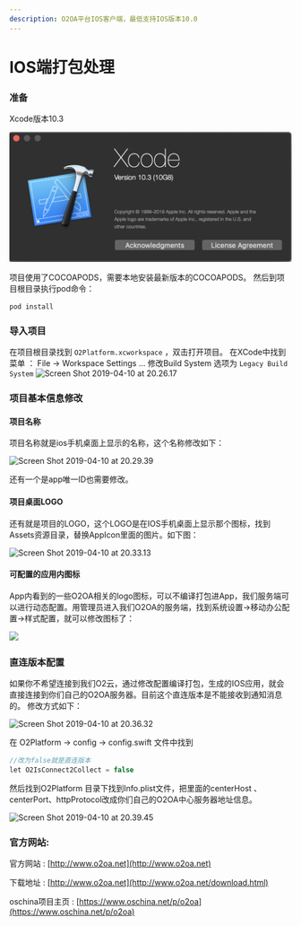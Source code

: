 ```yaml
---
description: O2OA平台IOS客户端，最低支持IOS版本10.0
---
```


# IOS端打包处理

### 准备

Xcode版本10.3

 ![Screen Shot 2019-04-10 at 20.19.59](../.gitbook/assets/screen-shot-2019-08-17-at-10.52.37.png) 

项目使用了COCOAPODS，需要本地安装最新版本的COCOAPODS。 然后到项目根目录执行pod命令：

```text
pod install
```

### 导入项目

在项目根目录找到 `O2Platform.xcworkspace` ，双击打开项目。 在XCode中找到菜单 ： File -&gt; Workspace Settings ... 修改Build System 选项为 `Legacy Build System` ![Screen Shot 2019-04-10 at 20.26.17](http://img.muliba.net/2019-04-10-Screen%20Shot%202019-04-10%20at%2020.26.17.png)

### 项目基本信息修改

#### 项目名称

项目名称就是ios手机桌面上显示的名称，这个名称修改如下：

  

![Screen Shot 2019-04-10 at 20.29.39](http://img.muliba.net/2019-04-10-Screen%20Shot%202019-04-10%20at%2020.29.39.png)

还有一个是app唯一ID也需要修改。

#### 项目桌面LOGO

还有就是项目的LOGO，这个LOGO是在IOS手机桌面上显示那个图标，找到Assets资源目录，替换AppIcon里面的图片。如下图：

 

![Screen Shot 2019-04-10 at 20.33.13](http://img.muliba.net/2019-04-10-Screen%20Shot%202019-04-10%20at%2020.33.13.png)

#### 可配置的应用内图标

App内看到的一些O2OA相关的logo图标，可以不编译打包进App，我们服务端可以进行动态配置。用管理员进入我们O2OA的服务端，找到系统设置-&gt;移动办公配置-&gt;样式配置，就可以修改图标了：

![](http://img.muliba.net/post/20190105172349.png)

### 直连版本配置

如果你不希望连接到我们O2云，通过修改配置编译打包，生成的IOS应用，就会直接连接到你们自己的O2OA服务器。目前这个直连版本是不能接收到通知消息的。 修改方式如下：  

![Screen Shot 2019-04-10 at 20.36.32](http://img.muliba.net/2019-04-10-Screen%20Shot%202019-04-10%20at%2020.36.32.png)

在 O2Platform -&gt; config -&gt; config.swift 文件中找到

```groovy
//改为false就是直连版本
let O2IsConnect2Collect = false
```

然后找到O2Platform 目录下找到Info.plist文件，把里面的centerHost 、 centerPort、httpProtocol改成你们自己的O2OA中心服务器地址信息。

 

![Screen Shot 2019-04-10 at 20.39.45](http://img.muliba.net/2019-04-10-Screen%20Shot%202019-04-10%20at%2020.39.45.png)

### 官方网站:

官方网站 : [http://www.o2oa.net](http://www.o2oa.net)

下载地址 : [http://www.o2oa.net](http://www.o2oa.net/download.html)

oschina项目主页 : [https://www.oschina.net/p/o2oa](https://www.oschina.net/p/o2oa)

